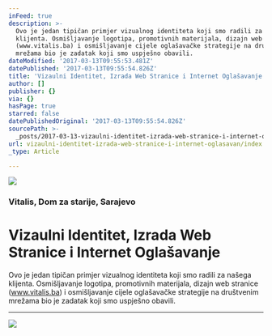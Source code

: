 ```yaml
---
inFeed: true
description: >-
  Ovo je jedan tipičan primjer vizualnog identiteta koji smo radili za našega
  klijenta. Osmišljavanje logotipa, promotivnih materijala, dizajn web stranice
  (www.vitalis.ba) i osmišljavanje cijele oglašavačke strategije na društvenim
  mrežama bio je zadatak koji smo uspješno obavili. 
dateModified: '2017-03-13T09:55:53.481Z'
datePublished: '2017-03-13T09:55:54.826Z'
title: 'Vizaulni Identitet, Izrada Web Stranice i Internet Oglašavanje'
author: []
publisher: {}
via: {}
hasPage: true
starred: false
datePublishedOriginal: '2017-03-13T09:55:54.826Z'
sourcePath: >-
  _posts/2017-03-13-vizaulni-identitet-izrada-web-stranice-i-internet-oglasavan.md
url: vizaulni-identitet-izrada-web-stranice-i-internet-oglasavan/index.html
_type: Article

---
```

![](https://the-grid-user-content.s3-us-west-2.amazonaws.com/5ab33e82-905d-40e3-985a-4e153d193bf4.jpg)

### Vitalis, Dom za starije, Sarajevo

# Vizaulni Identitet, Izrada Web Stranice i Internet Oglašavanje

Ovo je jedan tipičan primjer vizualnog identiteta koji smo radili za našega klijenta. Osmišljavanje logotipa, promotivnih materijala, dizajn web stranice (www.vitalis.ba) i osmišljavanje cijele oglašavačke strategije na društvenim mrežama bio je zadatak koji smo uspješno obavili. 

---

![](https://the-grid-user-content.s3-us-west-2.amazonaws.com/bda7ae66-7ded-4b3e-a4f6-fa20423a6087.jpg)